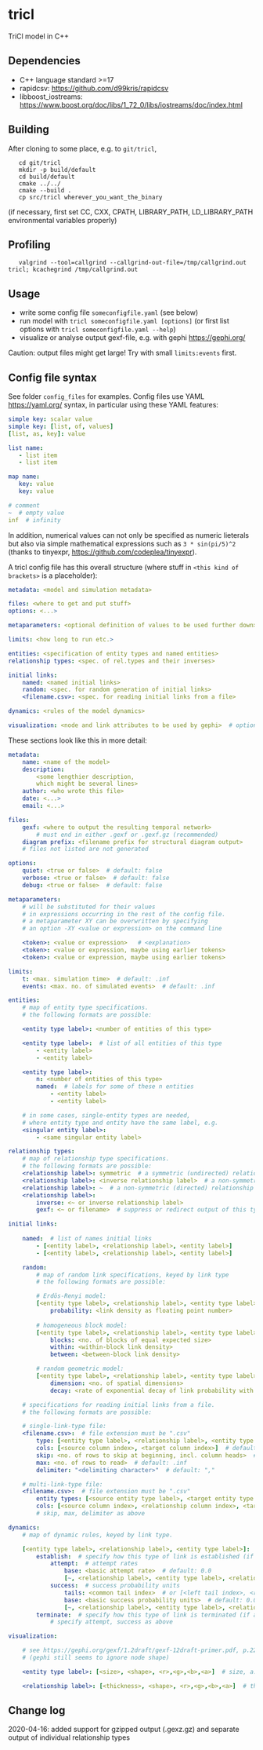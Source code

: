 # tricl
TriCl model in C++

Dependencies
------------
* C++ language standard >=17
* rapidcsv: <https://github.com/d99kris/rapidcsv>
* libboost_iostreams: <https://www.boost.org/doc/libs/1_72_0/libs/iostreams/doc/index.html>

Building
--------
After cloning to some place, e.g. to ``git/tricl``,

```shell
   cd git/tricl
   mkdir -p build/default
   cd build/default
   cmake ../../
   cmake --build .
   cp src/tricl wherever_you_want_the_binary
```
(if necessary, first set CC, CXX, CPATH, LIBRARY_PATH, LD_LIBRARY_PATH environmental variables properly)

Profiling
---------   
```shell
   valgrind --tool=callgrind --callgrind-out-file=/tmp/callgrind.out tricl; kcachegrind /tmp/callgrind.out
```

Usage
-----
* write some config file ``someconfigfile.yaml`` (see below)
* run model with ``tricl someconfigfile.yaml [options]`` (or first list options with ``tricl someconfigfile.yaml --help``)
* visualize or analyse output gexf-file, e.g. with gephi <https://gephi.org/>

Caution: output files might get large! Try with small ``limits:events`` first.

Config file syntax
------------------
See folder ``config_files`` for examples.
Config files use YAML <https://yaml.org/> syntax, in particular using these YAML features:
```yaml
simple key: scalar value
simple key: [list, of, values] 
[list, as, key]: value

list name:
   - list item
   - list item

map name:
   key: value
   key: value

# comment
~  # empty value
inf  # infinity
```
In addition, numerical values can not only be specified as numeric lieterals but also via simple mathematical expressions such as ``3 * sin(pi/5)^2`` (thanks to tinyexpr, <https://github.com/codeplea/tinyexpr>).

A tricl config file has this overall structure (where stuff in ``<this kind of brackets>`` is a placeholder):
```yaml
metadata: <model and simulation metadata>

files: <where to get and put stuff>
options: <...>

metaparameters: <optional definition of values to be used further down>

limits: <how long to run etc.>

entities: <specification of entity types and named entities>
relationship types: <spec. of rel.types and their inverses>

initial links:
    named: <named initial links>
    random: <spec. for random generation of initial links>
    <filename.csv>: <spec. for reading initial links from a file>

dynamics: <rules of the model dynamics>

visualization: <node and link attributes to be used by gephi>  # optional
```
These sections look like this in more detail:
```yaml
metadata:
    name: <name of the model> 
    description: 
        <some lengthier description,
        which might be several lines>
    author: <who wrote this file>
    date: <...>
    email: <...>

files:   
    gexf: <where to output the resulting temporal network>  
        # must end in either .gexf or .gexf.gz (recommended) 
    diagram prefix: <filename prefix for structural diagram output>
    # files not listed are not generated

options:
    quiet: <true or false>  # default: false
    verbose: <true or false>  # default: false
    debug: <true or false>  # default: false

metaparameters:  
    # will be substituted for their values 
    # in expressions occurring in the rest of the config file.
    # a metaparameter XY can be overwritten by specifying 
    # an option -XY <value or expression> on the command line 

    <token>: <value or expression>   # <explanation>
    <token>: <value or expression, maybe using earlier tokens>
    <token>: <value or expression, maybe using earlier tokens>

limits:
    t: <max. simulation time>  # default: .inf
    events: <max. no. of simulated events>  # default: .inf
```
```yaml
entities:  
    # map of entity type specifications.
    # the following formats are possible:

    <entity type label>: <number of entities of this type>

    <entity type label>:  # list of all entities of this type
        - <entity label>
        - <entity label>

    <entity type label>:
        n: <number of entities of this type>
        named:  # labels for some of these n entities
            - <entity label>
            - <entity label>

    # in some cases, single-entity types are needed, 
    # where entity type and entity have the same label, e.g.
    <singular entity label>:
        - <same singular entity label>

relationship types:
    # map of relationship type specifications.
    # the following formats are possible:
    <relationship label>: symmetric  # a symmetric (undirected) relationship type
    <relationship label>: <inverse relationship label>  # a non-symmetric (directed) relationship type with a named inverse
    <relationship label>: ~  # a non-symmetric (directed) relationship type without any named inverse
    <relationship label>: 
        inverse: <~ or inverse relationship label>
        gexf: <~ or filename>  # suppress or redirect output of this type to separate file
```
```yaml
initial links: 
    
    named:  # list of names initial links
        - [<entity label>, <relationship label>, <entity label>]
        - [<entity label>, <relationship label>, <entity label>]

    random:  
        # map of random link specifications, keyed by link type
        # the following formats are possible:

        # Erdös-Renyi model:
        [<entity type label>, <relationship label>, <entity type label>]:
            probability: <link density as floating point number>
    
        # homogeneous block model:
        [<entity type label>, <relationship label>, <entity type label>]:
            blocks: <no. of blocks of equal expected size>
            within: <within-block link density>
            between: <between-block link density>

        # random geometric model:
        [<entity type label>, <relationship label>, <entity type label>]:
            dimension: <no. of spatial dimensions>
            decay: <rate of exponential decay of link probability with distance>

    # specifications for reading initial links from a file.
    # the following formats are possible:

    # single-link-type file:
    <filename.csv>:  # file extension must be ".csv"
        type: [<entity type label>, <relationship label>, <entity type label>]
        cols: [<source column index>, <target column index>]  # default: [0, 1] 
        skip: <no. of rows to skip at beginning, incl. column heads>  # default: 0
        max: <no. of rows to read>  # default: .inf
        delimiter: "<delimiting character>"  # default: ","

    # multi-link-type file:
    <filename.csv>:  # file extension must be ".csv"
        entity types: [<source entity type label>, <target entity type label>]
        cols: [<source column index>, <relationship column index>, <target column index>]  # default: [0, 1, 2] 
        # skip, max, delimiter as above
```
```yaml
dynamics:
    # map of dynamic rules, keyed by link type.

    [<entity type label>, <relationship label>, <entity type label>]:  
        establish:  # specify how this type of link is established (if at all)
            attempt:  # attempt rates
                base: <basic attempt rate>  # default: 0.0
                [~, <relationship label>, <entity type label>, <relationship label>, ~]: <additional attempt rate due to this type of angle>
            success:  # success probability units
                tails: <common tail index>  # or [<left tail index>, <righ tail index>], default: 1.0
                base: <basic success probability units>  # default: 0.0
                [~, <relationship label>, <entity type label>, <relationship label>, ~]: <additional success probability unist due to this type of angle>  # may be negative
        terminate:  # specify how this type of link is terminated (if at all)
            # specify attempt, success as above
```
```yaml    
visualization:  

    # see https://gephi.org/gexf/1.2draft/gexf-12draft-primer.pdf, p.22
    # (gephi still seems to ignore node shape)

    <entity type label>: [<size>, <shape>, <r>,<g>,<b>,<a>]  # size, a: floats. r,g,b: 0...255. shape: disc (default), diamond, square, triangle 

    <relationship label>: [<thickness>, <shape>, <r>,<g>,<b>,<a>]  # thickness: float. shape: solid (default), dotted, dashed, double
```

Change log
----------

2020-04-16: added support for gzipped output (.gexz.gz) and separate output of individual relationship types
